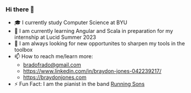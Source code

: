 ### Hi there 👋
- 🎓 I currently study Computer Science at BYU
- 🌱 I am currently learning Angular and Scala in preparation for my internship at Lucid Summer 2023
- 👯 I am always looking for new opportunites to sharpen my tools in the toolbox
- 📫 How to reach me/learn more:
  - bradofrado@gmail.com
  - https://www.linkedin.com/in/braydon-jones-042239217/
  - https://braydonjones.com
- ⚡ Fun Fact: I am the pianist in the band [Running Sons](https://runningsons.com)
<!--
**bradofrado/bradofrado** is a ✨ _special_ ✨ repository because its `README.md` (this file) appears on your GitHub profile.

Here are some ideas to get you started:

- 🔭 I’m currently working on ...
- 🌱 I’m currently learning ...
- 👯 I’m looking to collaborate on ...
- 🤔 I’m looking for help with ...
- 💬 Ask me about ...
- 📫 How to reach me: ...
- 😄 Pronouns: ...
- ⚡ Fun fact: ...
-->
